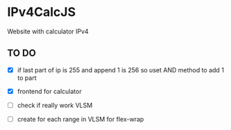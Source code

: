 # IPv4CalcJS
Website with calculator IPv4


## TO DO
- [x] if last part of ip is 255 and append 1 is 256 so uset AND method to add 1 to part
- [x] frontend for calculator
- [ ] check if really work VLSM
- [ ] create for each range in VLSM for flex-wrap



